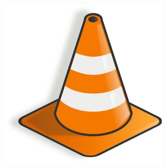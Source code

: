 <div id="embellished-separator">
    <img src="/assets/svg/construction-cone.svg" alt="the end">
</div>
